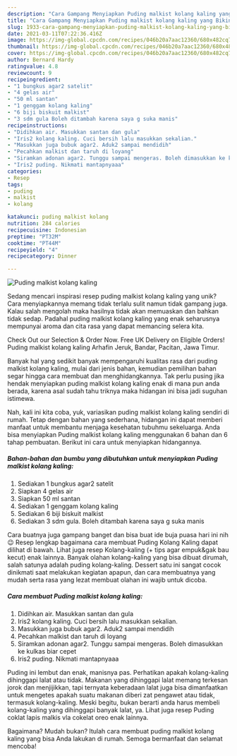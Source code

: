 ```yaml
---
description: "Cara Gampang Menyiapkan Puding malkist kolang kaling yang Bikin Ngiler"
title: "Cara Gampang Menyiapkan Puding malkist kolang kaling yang Bikin Ngiler"
slug: 1933-cara-gampang-menyiapkan-puding-malkist-kolang-kaling-yang-bikin-ngiler
date: 2021-03-11T07:22:36.416Z
image: https://img-global.cpcdn.com/recipes/046b20a7aac12360/680x482cq70/puding-malkist-kolang-kaling-foto-resep-utama.jpg
thumbnail: https://img-global.cpcdn.com/recipes/046b20a7aac12360/680x482cq70/puding-malkist-kolang-kaling-foto-resep-utama.jpg
cover: https://img-global.cpcdn.com/recipes/046b20a7aac12360/680x482cq70/puding-malkist-kolang-kaling-foto-resep-utama.jpg
author: Bernard Hardy
ratingvalue: 4.8
reviewcount: 9
recipeingredient:
- "1 bungkus agar2 satelit"
- "4 gelas air"
- "50 ml santan"
- "1 genggam kolang kaling"
- "6 biji biskuit malkist"
- "3 sdm gula Boleh ditambah karena saya g suka manis"
recipeinstructions:
- "Didihkan air. Masukkan santan dan gula"
- "Iris2 kolang kaling. Cuci bersih lalu masukkan sekalian."
- "Masukkan juga bubuk agar2. Aduk2 sampai mendidih"
- "Pecahkan malkist dan taruh di loyang"
- "Siramkan adonan agar2. Tunggu sampai mengeras. Boleh dimasukkan ke kulkas biar cepet"
- "Iris2 puding. Nikmati mantapnyaaa"
categories:
- Resep
tags:
- puding
- malkist
- kolang

katakunci: puding malkist kolang 
nutrition: 284 calories
recipecuisine: Indonesian
preptime: "PT32M"
cooktime: "PT44M"
recipeyield: "4"
recipecategory: Dinner

---
```



![Puding malkist kolang kaling](https://img-global.cpcdn.com/recipes/046b20a7aac12360/680x482cq70/puding-malkist-kolang-kaling-foto-resep-utama.jpg)

Sedang mencari inspirasi resep puding malkist kolang kaling yang unik? Cara menyiapkannya memang tidak terlalu sulit namun tidak gampang juga. Kalau salah mengolah maka hasilnya tidak akan memuaskan dan bahkan tidak sedap. Padahal puding malkist kolang kaling yang enak seharusnya mempunyai aroma dan cita rasa yang dapat memancing selera kita.

Check Out our Selection &amp; Order Now. Free UK Delivery on Eligible Orders! Puding malkist kolang kaling Arhafin Jeruk, Bandar, Pacitan, Jawa Timur.

Banyak hal yang sedikit banyak mempengaruhi kualitas rasa dari puding malkist kolang kaling, mulai dari jenis bahan, kemudian pemilihan bahan segar hingga cara membuat dan menghidangkannya. Tak perlu pusing jika hendak menyiapkan puding malkist kolang kaling enak di mana pun anda berada, karena asal sudah tahu triknya maka hidangan ini bisa jadi suguhan istimewa.


Nah, kali ini kita coba, yuk, variasikan puding malkist kolang kaling sendiri di rumah. Tetap dengan bahan yang sederhana, hidangan ini dapat memberi manfaat untuk membantu menjaga kesehatan tubuhmu sekeluarga. Anda bisa menyiapkan Puding malkist kolang kaling menggunakan 6 bahan dan 6 tahap pembuatan. Berikut ini cara untuk menyiapkan hidangannya.

<!--inarticleads1-->

##### Bahan-bahan dan bumbu yang dibutuhkan untuk menyiapkan Puding malkist kolang kaling:

1. Sediakan 1 bungkus agar2 satelit
1. Siapkan 4 gelas air
1. Siapkan 50 ml santan
1. Sediakan 1 genggam kolang kaling
1. Sediakan 6 biji biskuit malkist
1. Sediakan 3 sdm gula. Boleh ditambah karena saya g suka manis


Cara buatnya juga gampang banget dan bisa buat ide buja puasa hari ini nih 😉 Resep lengkap bagaimana cara membuat Puding Kolang Kaling dapat dilihat di bawah. Lihat juga resep Kolang-kaling (+ tips agar empuk&amp;gak bau kecut) enak lainnya. Banyak olahan kolang-kaling yang bisa dibuat dirumah, salah satunya adalah puding kolang-kaling. Dessert satu ini sangat cocok dinikmati saat melakukan kegiatan apapun, dan cara membuatnya yang mudah serta rasa yang lezat membuat olahan ini wajib untuk dicoba. 

<!--inarticleads2-->

##### Cara membuat Puding malkist kolang kaling:

1. Didihkan air. Masukkan santan dan gula
1. Iris2 kolang kaling. Cuci bersih lalu masukkan sekalian.
1. Masukkan juga bubuk agar2. Aduk2 sampai mendidih
1. Pecahkan malkist dan taruh di loyang
1. Siramkan adonan agar2. Tunggu sampai mengeras. Boleh dimasukkan ke kulkas biar cepet
1. Iris2 puding. Nikmati mantapnyaaa


Puding ini lembut dan enak, manisnya pas. Perhatikan apakah kolang-kaling dihinggapi lalat atau tidak. Makanan yang dihinggapi lalat memang terkesan jorok dan menjijikkan, tapi ternyata keberadaan lalat juga bisa dimanfaatkan untuk mengetes apakah suatu makanan diberi zat pengawet atau tidak, termasuk kolang-kaling. Meski begitu, bukan berarti anda harus membeli kolang-kaling yang dihinggapi banyak lalat, ya. Lihat juga resep Puding coklat lapis malkis vla cokelat oreo enak lainnya. 

Bagaimana? Mudah bukan? Itulah cara membuat puding malkist kolang kaling yang bisa Anda lakukan di rumah. Semoga bermanfaat dan selamat mencoba!
